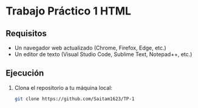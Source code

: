 # Trabajo Práctico 1 HTML

## Requisitos

- Un navegador web actualizado (Chrome, Firefox, Edge, etc.)
- Un editor de texto (Visual Studio Code, Sublime Text, Notepad++, etc.)

## Ejecución

1. Clona el repositorio a tu máquina local:
   ```bash
   git clone https://github.com/Saitam1623/TP-1
